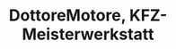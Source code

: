 ---
title: "DottoreMotore, KFZ-Meisterwerkstatt"
url: /neu-ulm/dottoremotore-kfz-meisterwerkstatt/
shop: Autowerkstatt
---